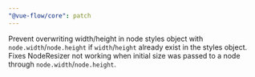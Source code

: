 ```yaml
---
"@vue-flow/core": patch
---
```


Prevent overwriting width/height in node styles object with `node.width`/`node.height` if `width`/`height` already exist in the styles object. 
Fixes NodeResizer not working when initial size was passed to a node through `node.width`/`node.height`.
